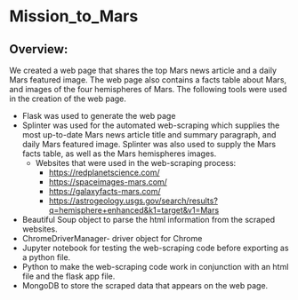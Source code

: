 # Mission_to_Mars
## Overview:
We created a web page that shares the top Mars news article and a daily Mars featured image. The web page also contains a facts table about Mars, and images of the four hemispheres of Mars. The following tools were used in the creation of the web page.
- Flask was used to generate the web page
- Splinter was used for the automated web-scraping which supplies the most up-to-date Mars news article title and summary paragraph, and daily Mars featured image. Splinter was also used to supply the Mars facts table, as well as the Mars hemispheres images.
    - Websites that were used in the web-scraping process:
        - https://redplanetscience.com/
        - https://spaceimages-mars.com/
        - https://galaxyfacts-mars.com/
        - https://astrogeology.usgs.gov/search/results?q=hemisphere+enhanced&k1=target&v1=Mars
- Beautiful Soup object to parse the html information from the scraped websites.
- ChromeDriverManager- driver object for Chrome
- Jupyter notebook for testing the web-scraping code before exporting as a python file.
- Python to make the web-scraping code work in conjunction with an html file and the flask app file.
- MongoDB to store the scraped data that appears on the web page. 